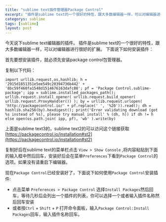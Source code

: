 ```yaml
---
title: "sublime text插件管理器Package Control"
excerpt: "插件是sublime text的一个很好的特性，跟大多数编辑器一样，可以对编辑器进行很好的扩展。"
categorys: sublime
tags: [sublime]
layout: post
---
```



今天说下sublime text编辑器的插件。
插件是sublime text的一个很好的特性，跟大多数编辑器一样，可以对编辑器进行很好的扩展。
下面说下如何安装插件：

首先要想安装插件，就必须先安装package control包管理器。

复制以下代码：

```
import urllib.request,os,hashlib; h = '2915d1851351e5ee549c20394736b442' + '8bc59f460fa1548d1514676163dafc88'; pf = 'Package Control.sublime-package'; ipp = sublime.installed_packages_path(); urllib.request.install_opener( urllib.request.build_opener( urllib.request.ProxyHandler()) ); by = urllib.request.urlopen( 'http://packagecontrol.io/' + pf.replace(' ', '%20')).read(); dh = hashlib.sha256(by).hexdigest(); print('Error validating download (got %s instead of %s), please try manual install' % (dh, h)) if dh != h else open(os.path.join( ipp, pf), 'wb' ).write(by)
```

上面是sublime text3的，sublime text2的可以访问这个链接获取[https://packagecontrol.io/installation#st2](https://packagecontrol.io/installation#st2)

复制好后在sublime text的菜单栏点击 `View > Show Console` ,将内容粘贴到下面的输入框中然后回车，安装好后会在菜单`Preferences`下看到`Package Control`的选项。如果没有请重启下编辑器。

现在`Package Control`已经安装好了，下面说下如何使用`Package Control`安装插件:

* 点击菜单 `Preferences > Package Control` 选择`Install Packages`然后回车，等待几秒后会列出一个插件的列表，你可以选择一个或者输入插件名称然后回车安装
* 或者按`Ctrl` + `Shift` + `P` 打开命令面板，输入`Package Control:Install Packages`回车，输入插件名称回车。